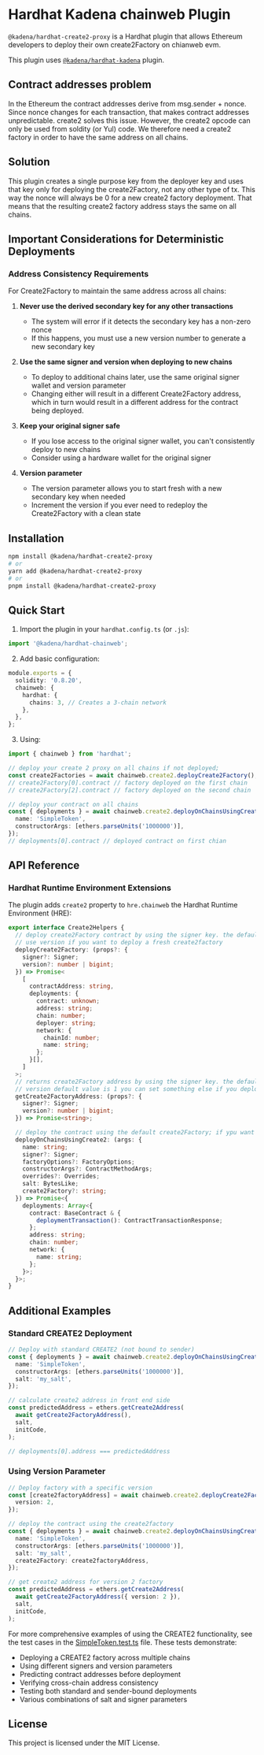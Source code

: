 # Hardhat Kadena chainweb Plugin

`@kadena/hardhat-create2-proxy` is a Hardhat plugin that allows Ethereum developers to deploy their own create2Factory on chianweb evm.

This plugin uses [`@kadena/hardhat-kadena`](../hardhat-kadena) plugin.

## Contract addresses problem

In the Ethereum the contract addresses derive from msg.sender + nonce. Since nonce changes for each transaction, that makes contract addresses unpredictable. create2 solves this issue. However, the create2 opcode can only be used from soldity (or Yul) code. We therefore need a create2 factory in order to have the same address on all chains.

## Solution

This plugin creates a single purpose key from the deployer key and uses that key only for deploying the create2Factory, not any other type of tx. This way the nonce will always be 0 for a new create2 factory deployment. That means that the resulting create2 factory address stays the same on all chains.

## Important Considerations for Deterministic Deployments

### Address Consistency Requirements

For Create2Factory to maintain the same address across all chains:

1. **Never use the derived secondary key for any other transactions**

   - The system will error if it detects the secondary key has a non-zero nonce
   - If this happens, you must use a new version number to generate a new secondary key

2. **Use the same signer and version when deploying to new chains**

   - To deploy to additional chains later, use the same original signer wallet and version parameter
   - Changing either will result in a different Create2Factory address, which in turn would result in a different address for the contract being deployed.

3. **Keep your original signer safe**

   - If you lose access to the original signer wallet, you can't consistently deploy to new chains
   - Consider using a hardware wallet for the original signer

4. **Version parameter**
   - The version parameter allows you to start fresh with a new secondary key when needed
   - Increment the version if you ever need to redeploy the Create2Factory with a clean state

## Installation

```bash
npm install @kadena/hardhat-create2-proxy
# or
yarn add @kadena/hardhat-create2-proxy
# or
pnpm install @kadena/hardhat-create2-proxy
```

## Quick Start

1. Import the plugin in your `hardhat.config.ts` (or `.js`):

```typescript
import '@kadena/hardhat-chainweb';
```

2. Add basic configuration:

```typescript
module.exports = {
  solidity: '0.8.20',
  chainweb: {
    hardhat: {
      chains: 3, // Creates a 3-chain network
    },
  },
};
```

3. Using:

```TypeScript
import { chainweb } from 'hardhat';

// deploy your create 2 proxy on all chains if not deployed;
const create2Factories = await chainweb.create2.deployCreate2Factory();
// create2Factory[0].contract // factory deployed on the first chain
// create2Factory[2].contract // factory deployed on the second chain

// deploy your contract on all chains
const { deployments } = await chainweb.create2.deployOnChainsUsingCreate2({
  name: 'SimpleToken',
  constructorArgs: [ethers.parseUnits('1000000')],
});
// deployments[0].contract // deployed contract on first chian
```

## API Reference

### Hardhat Runtime Environment Extensions

The plugin adds `create2` property to `hre.chainweb` the Hardhat Runtime Environment (HRE):

```ts
export interface Create2Helpers {
  // deploy create2Factory contract by using the signer key. the default value is the hardhat first account
  // use version if you want to deploy a fresh create2factory
  deployCreate2Factory: (props?: {
    signer?: Signer;
    version?: number | bigint;
  }) => Promise<
    [
      contractAddress: string,
      deployments: {
        contract: unknown;
        address: string;
        chain: number;
        deployer: string;
        network: {
          chainId: number;
          name: string;
        };
      }[],
    ]
  >;
  // returns create2Factory address by using the signer key. the default value is the hardhat first account
  // version default value is 1 you can set something else if you deployed different version
  getCreate2FactoryAddress: (props?: {
    signer?: Signer;
    version?: number | bigint;
  }) => Promise<string>;

  // deploy the contract using the default create2Factory; if ypu want different proxy you can use the create2Factory property
  deployOnChainsUsingCreate2: (args: {
    name: string;
    signer?: Signer;
    factoryOptions?: FactoryOptions;
    constructorArgs?: ContractMethodArgs;
    overrides?: Overrides;
    salt: BytesLike;
    create2Factory?: string;
  }) => Promise<{
    deployments: Array<{
      contract: BaseContract & {
        deploymentTransaction(): ContractTransactionResponse;
      };
      address: string;
      chain: number;
      network: {
        name: string;
      };
    }>;
  }>;
}
```

## Additional Examples

### Standard CREATE2 Deployment

```ts
// Deploy with standard CREATE2 (not bound to sender)
const { deployments } = await chainweb.create2.deployOnChainsUsingCreate2({
  name: 'SimpleToken',
  constructorArgs: [ethers.parseUnits('1000000')],
  salt: 'my_salt',
});

// calculate create2 address in front end side
const predictedAddress = ethers.getCreate2Address(
  await getCreate2FactoryAddress(),
  salt,
  initCode,
);

// deployments[0].address === predictedAddress
```

### Using Version Parameter

```ts
// Deploy factory with a specific version
const [create2factoryAddress] = await chainweb.create2.deployCreate2Factory({
  version: 2,
});

// deploy the contract using the create2factory
const { deployments } = await chainweb.create2.deployOnChainsUsingCreate2({
  name: 'SimpleToken',
  constructorArgs: [ethers.parseUnits('1000000')],
  salt: 'my_salt',
  create2Factory: create2factoryAddress,
});

// get create2 address for version 2 factory
const predictedAddress = ethers.getCreate2Address(
  await getCreate2FactoryAddress({ version: 2 }),
  salt,
  initCode,
);
```

For more comprehensive examples of using the CREATE2 functionality, see the test cases in the
[SimpleToken.test.ts](../solidity-ts-example/test/SimpleToken.test.ts) file. These tests demonstrate:

- Deploying a CREATE2 factory across multiple chains
- Using different signers and version parameters
- Predicting contract addresses before deployment
- Verifying cross-chain address consistency
- Testing both standard and sender-bound deployments
- Various combinations of salt and signer parameters

## License

This project is licensed under the MIT License.
